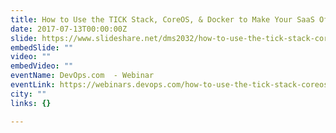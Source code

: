 ```yaml
---
title: How to Use the TICK Stack, CoreOS, & Docker to Make Your SaaS Offering Better.
date: 2017-07-13T00:00:00Z
slide: https://www.slideshare.net/dms2032/how-to-use-the-tick-stack-coreos-docker-to-make-your-saas-offering-better?qid=7e64869d-4cc0-402a-85f1-ae3b5baf68ec&v=&b=&from_search=3
embedSlide: ""
video: ""
embedVideo: ""
eventName: DevOps.com  - Webinar
eventLink: https://webinars.devops.com/how-to-use-the-tick-stack-coreos-docker-to-make-your-saas-offering-better
city: ""
links: {}

---
```

